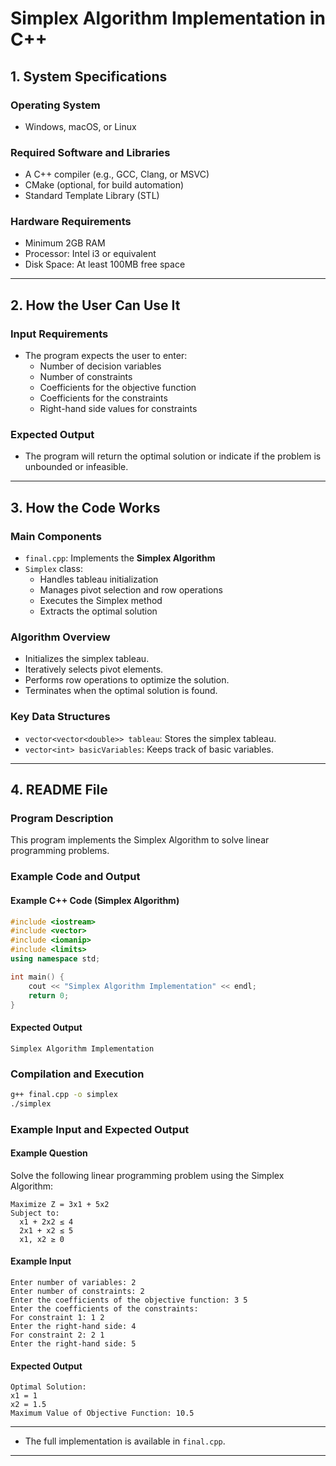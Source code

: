 # Simplex Algorithm Implementation in C++

## 1. System Specifications

### Operating System
- Windows, macOS, or Linux

### Required Software and Libraries
- A C++ compiler (e.g., GCC, Clang, or MSVC)
- CMake (optional, for build automation)
- Standard Template Library (STL)

### Hardware Requirements
- Minimum 2GB RAM
- Processor: Intel i3 or equivalent
- Disk Space: At least 100MB free space

---

## 2. How the User Can Use It


### Input Requirements
- The program expects the user to enter:
  - Number of decision variables
  - Number of constraints
  - Coefficients for the objective function
  - Coefficients for the constraints
  - Right-hand side values for constraints

### Expected Output
- The program will return the optimal solution or indicate if the problem is unbounded or infeasible.

---

## 3. How the Code Works

### Main Components
- `final.cpp`: Implements the **Simplex Algorithm**
- `Simplex` class:
  - Handles tableau initialization
  - Manages pivot selection and row operations
  - Executes the Simplex method
  - Extracts the optimal solution

### Algorithm Overview
- Initializes the simplex tableau.
- Iteratively selects pivot elements.
- Performs row operations to optimize the solution.
- Terminates when the optimal solution is found.

### Key Data Structures
- `vector<vector<double>> tableau`: Stores the simplex tableau.
- `vector<int> basicVariables`: Keeps track of basic variables.



---

## 4. README File

### Program Description
This program implements the Simplex Algorithm to solve linear programming problems.

### Example Code and Output
#### Example C++ Code (Simplex Algorithm)
```cpp
#include <iostream>
#include <vector>
#include <iomanip>
#include <limits>
using namespace std;

int main() {
    cout << "Simplex Algorithm Implementation" << endl;
    return 0;
}
```

#### Expected Output
```
Simplex Algorithm Implementation
```

### Compilation and Execution
```sh
g++ final.cpp -o simplex
./simplex
```

### Example Input and Expected Output
#### Example Question
Solve the following linear programming problem using the Simplex Algorithm:
```
Maximize Z = 3x1 + 5x2
Subject to:
  x1 + 2x2 ≤ 4
  2x1 + x2 ≤ 5
  x1, x2 ≥ 0
```

#### Example Input
```
Enter number of variables: 2
Enter number of constraints: 2
Enter the coefficients of the objective function: 3 5
Enter the coefficients of the constraints:
For constraint 1: 1 2
Enter the right-hand side: 4
For constraint 2: 2 1
Enter the right-hand side: 5
```

#### Expected Output
```
Optimal Solution:
x1 = 1
x2 = 1.5
Maximum Value of Objective Function: 10.5
```

---

- The full implementation is available in `final.cpp`.

---

